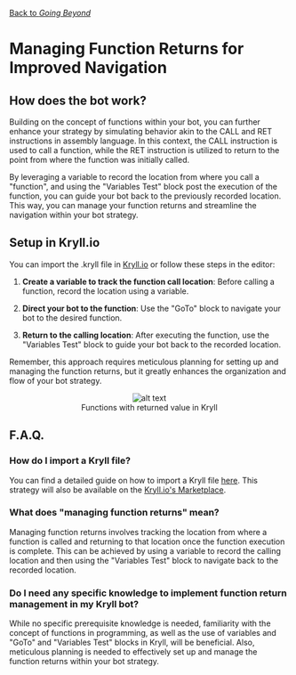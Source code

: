 [Back to *Going Beyond*](../README.md)

# Managing Function Returns for Improved Navigation

## How does the bot work?

Building on the concept of functions within your bot, you can further enhance your strategy by simulating behavior akin to the CALL and RET instructions in assembly language. In this context, the CALL instruction is used to call a function, while the RET instruction is utilized to return to the point from where the function was initially called.

By leveraging a variable to record the location from where you call a "function", and using the "Variables Test" block post the execution of the function, you can guide your bot back to the previously recorded location. This way, you can manage your function returns and streamline the navigation within your bot strategy.

## Setup in Kryll.io

You can import the .kryll file in [Kryll.io](https://platform.kryll.io) or follow these steps in the editor:

1. **Create a variable to track the function call location**: Before calling a function, record the location using a variable.

2. **Direct your bot to the function**: Use the "GoTo" block to navigate your bot to the desired function.

3. **Return to the calling location**: After executing the function, use the "Variables Test" block to guide your bot back to the recorded location.

Remember, this approach requires meticulous planning for setting up and managing the function returns, but it greatly enhances the organization and flow of your bot strategy.

<figure style="text-align: center;">
   <img src="https://blog.kryll.io/content/images/2023/07/image-32.png" alt="alt text">
   <figcaption>Functions with returned value in Kryll</figcaption>
</figure>

## F.A.Q.

### How do I import a Kryll file?

You can find a detailed guide on how to import a Kryll file [here](https://github.com/Cryptense/Kryll-Strategies-Toolkit/tree/main#how-to-use-a-kryll-file-). This strategy will also be available on the [Kryll.io's Marketplace](https://platform.kryll.io/marketplace).

### What does "managing function returns" mean?

Managing function returns involves tracking the location from where a function is called and returning to that location once the function execution is complete. This can be achieved by using a variable to record the calling location and then using the "Variables Test" block to navigate back to the recorded location.

### Do I need any specific knowledge to implement function return management in my Kryll bot?

While no specific prerequisite knowledge is needed, familiarity with the concept of functions in programming, as well as the use of variables and "GoTo" and "Variables Test" blocks in Kryll, will be beneficial. Also, meticulous planning is needed to effectively set up and manage the function returns within your bot strategy.
